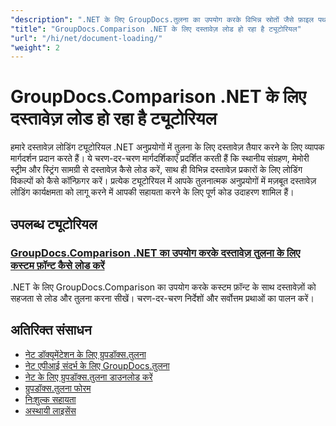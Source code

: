 ```yaml
---
"description": ".NET के लिए GroupDocs.तुलना का उपयोग करके विभिन्न स्रोतों जैसे फ़ाइल पथ, स्ट्रीम और स्ट्रिंग से दस्तावेज़ों को लोड करना सीखें।"
"title": "GroupDocs.Comparison .NET के लिए दस्तावेज़ लोड हो रहा है ट्यूटोरियल"
"url": "/hi/net/document-loading/"
"weight": 2
---
```


# GroupDocs.Comparison .NET के लिए दस्तावेज़ लोड हो रहा है ट्यूटोरियल

हमारे दस्तावेज़ लोडिंग ट्यूटोरियल .NET अनुप्रयोगों में तुलना के लिए दस्तावेज़ तैयार करने के लिए व्यापक मार्गदर्शन प्रदान करते हैं। ये चरण-दर-चरण मार्गदर्शिकाएँ प्रदर्शित करती हैं कि स्थानीय संग्रहण, मेमोरी स्ट्रीम और स्ट्रिंग सामग्री से दस्तावेज़ कैसे लोड करें, साथ ही विभिन्न दस्तावेज़ प्रकारों के लिए लोडिंग विकल्पों को कैसे कॉन्फ़िगर करें। प्रत्येक ट्यूटोरियल में आपके तुलनात्मक अनुप्रयोगों में मज़बूत दस्तावेज़ लोडिंग कार्यक्षमता को लागू करने में आपकी सहायता करने के लिए पूर्ण कोड उदाहरण शामिल हैं।

## उपलब्ध ट्यूटोरियल

### [GroupDocs.Comparison .NET का उपयोग करके दस्तावेज़ तुलना के लिए कस्टम फ़ॉन्ट कैसे लोड करें](./load-custom-fonts-document-comparison-groupdocs-net/)
.NET के लिए GroupDocs.Comparison का उपयोग करके कस्टम फ़ॉन्ट के साथ दस्तावेज़ों को सहजता से लोड और तुलना करना सीखें। चरण-दर-चरण निर्देशों और सर्वोत्तम प्रथाओं का पालन करें।

## अतिरिक्त संसाधन

- [नेट डॉक्यूमेंटेशन के लिए ग्रुपडॉक्स.तुलना](https://docs.groupdocs.com/comparison/net/)
- [नेट एपीआई संदर्भ के लिए GroupDocs.तुलना](https://reference.groupdocs.com/comparison/net/)
- [नेट के लिए ग्रुपडॉक्स.तुलना डाउनलोड करें](https://releases.groupdocs.com/comparison/net/)
- [ग्रुपडॉक्स.तुलना फोरम](https://forum.groupdocs.com/c/comparison)
- [निःशुल्क सहायता](https://forum.groupdocs.com/)
- [अस्थायी लाइसेंस](https://purchase.groupdocs.com/temporary-license/)